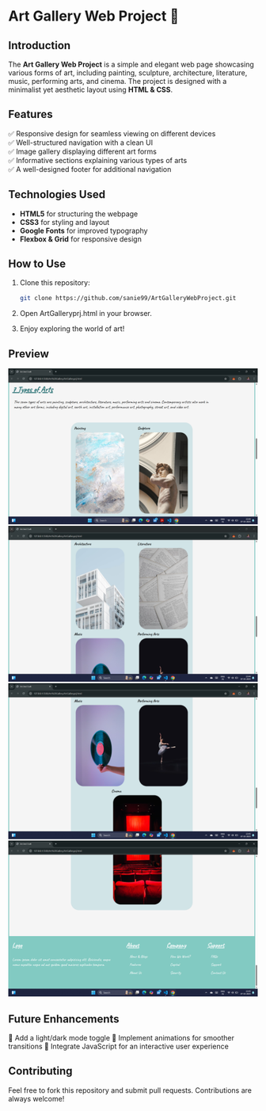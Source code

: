 # Art Gallery Web Project 🎨

## Introduction

The **Art Gallery Web Project** is a simple and elegant web page showcasing various forms of art, including painting, sculpture, architecture, literature, music, performing arts, and cinema. The project is designed with a minimalist yet aesthetic layout using **HTML & CSS**.

## Features

✅ Responsive design for seamless viewing on different devices  
✅ Well-structured navigation with a clean UI  
✅ Image gallery displaying different art forms  
✅ Informative sections explaining various types of arts  
✅ A well-designed footer for additional navigation

## Technologies Used

- **HTML5** for structuring the webpage
- **CSS3** for styling and layout
- **Google Fonts** for improved typography
- **Flexbox & Grid** for responsive design

## How to Use

1. Clone this repository:

   ```bash
   git clone https://github.com/sanie99/ArtGalleryWebProject.git

   ```

2. Open ArtGalleryprj.html in your browser.
3. Enjoy exploring the world of art!

## Preview

![alt text](image.png)
![alt text](image-1.png)
![alt text](image-2.png)
![alt text](image-3.png)

## Future Enhancements

🔹 Add a light/dark mode toggle
🔹 Implement animations for smoother transitions
🔹 Integrate JavaScript for an interactive user experience

## Contributing

Feel free to fork this repository and submit pull requests. Contributions are always welcome!
